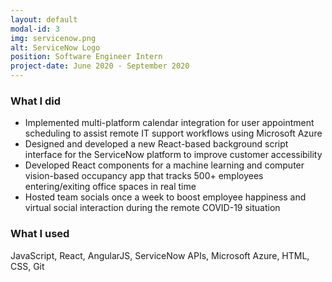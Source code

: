 ```yaml
---
layout: default
modal-id: 3
img: servicenow.png
alt: ServiceNow Logo
position: Software Engineer Intern
project-date: June 2020 - September 2020
---
```


### What I did
- Implemented multi-platform calendar integration for user appointment scheduling to assist remote IT support workflows using Microsoft Azure
- Designed and developed a new React-based background script interface for the ServiceNow platform to improve customer accessibility
- Developed React components for a machine learning and computer vision-based occupancy app that tracks 500+ employees entering/exiting office spaces in real time
- Hosted team socials once a week to boost employee happiness and virtual social interaction during the remote COVID-19 situation

### What I used
JavaScript, React, AngularJS, ServiceNow APIs, Microsoft Azure, HTML, CSS, Git